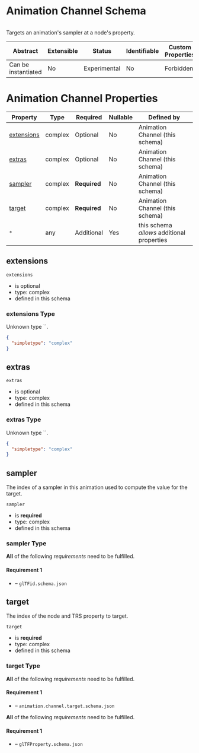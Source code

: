 
# Animation Channel Schema

```
```

Targets an animation's sampler at a node's property.

| Abstract | Extensible | Status | Identifiable | Custom Properties | Additional Properties | Defined In |
|----------|------------|--------|--------------|-------------------|-----------------------|------------|
| Can be instantiated | No | Experimental | No | Forbidden | Permitted | [animation.channel.schema.json](animation.channel.schema.json) |

# Animation Channel Properties

| Property | Type | Required | Nullable | Defined by |
|----------|------|----------|----------|------------|
| [extensions](#extensions) | complex | Optional  | No | Animation Channel (this schema) |
| [extras](#extras) | complex | Optional  | No | Animation Channel (this schema) |
| [sampler](#sampler) | complex | **Required**  | No | Animation Channel (this schema) |
| [target](#target) | complex | **Required**  | No | Animation Channel (this schema) |
| `*` | any | Additional | Yes | this schema *allows* additional properties |

## extensions


`extensions`

* is optional
* type: complex
* defined in this schema

### extensions Type

Unknown type ``.

```json
{
  "simpletype": "complex"
}
```





## extras


`extras`

* is optional
* type: complex
* defined in this schema

### extras Type

Unknown type ``.

```json
{
  "simpletype": "complex"
}
```





## sampler

The index of a sampler in this animation used to compute the value for the target.

`sampler`

* is **required**
* type: complex
* defined in this schema

### sampler Type


**All** of the following *requirements* need to be fulfilled.


#### Requirement 1


* []() – `glTFid.schema.json`






## target

The index of the node and TRS property to target.

`target`

* is **required**
* type: complex
* defined in this schema

### target Type


**All** of the following *requirements* need to be fulfilled.


#### Requirement 1


* []() – `animation.channel.target.schema.json`







**All** of the following *requirements* need to be fulfilled.


#### Requirement 1


* []() – `glTFProperty.schema.json`

